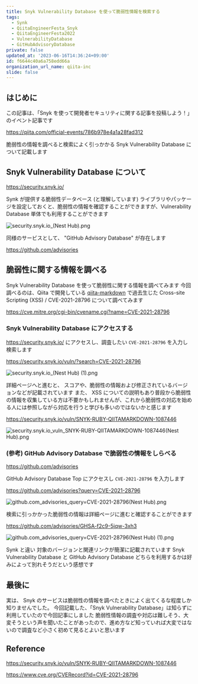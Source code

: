 ```yaml
---
title: Snyk Vulnerability Database を使って脆弱性情報を検索する
tags:
  - Synk
  - QiitaEngineerFesta_Snyk
  - QiitaEngineerFesta2022
  - VulnerabilityDatabase
  - GitHubAdvisoryDatabase
private: false
updated_at: '2023-06-16T14:36:24+09:00'
id: f6644c40a6a758edd66a
organization_url_name: qiita-inc
slide: false
---
```


## はじめに

この記事は、「Snyk を使って開発者セキュリティに関する記事を投稿しよう！」のイベント記事です

https://qiita.com/official-events/786b978e4a1a28fad312

脆弱性の情報を調べると検索によく引っかかる Snyk Vulnerability Database について記載します

## Snyk Vulnerability Database について

https://security.snyk.io/

Synk が提供する脆弱性データベース (と理解しています)
ライブラリやパッケージを設定しておくと、脆弱性の情報を確認することができますが、Vulnerability Database 単体でも利用することができます

![security.snyk.io_(Nest Hub).png](https://qiita-image-store.s3.ap-northeast-1.amazonaws.com/0/55950/259aa7d7-bf17-2104-532c-0dda4b3a21cf.png)

同様のサービスとして、 "GitHub Advisory Database" が存在します

https://github.com/advisories

## 脆弱性に関する情報を調べる

Snyk Vulnerability Database を使って脆弱性に関する情報を調べてみます
今回調べるのは、Qiita で開発している [qiita-markdown](https://github.com/increments/qiita-markdown) で過去生じた Cross-site Scripting (XSS) / CVE-2021-28796 について調べてみます

https://cve.mitre.org/cgi-bin/cvename.cgi?name=CVE-2021-28796

### Snyk Vulnerability Database にアクセスする

https://security.snyk.io/ にアクセスし、調査したい `CVE-2021-28796` を入力し検索します

https://security.snyk.io/vuln/?search=CVE-2021-28796

![security.snyk.io_(Nest Hub) (1).png](https://qiita-image-store.s3.ap-northeast-1.amazonaws.com/0/55950/d382f937-9801-1355-2dab-fa4ec244476e.png)

詳細ページへと進むと、 スコアや、脆弱性の情報および修正されているバージョンなどが記載されています
また、 XSS についての説明もあり普段から脆弱性の情報を収集している方は不要かもしれませんが、これから脆弱性の対応を始める人には参照しながら対応を行うと学びも多いのではないかと感じます

https://security.snyk.io/vuln/SNYK-RUBY-QIITAMARKDOWN-1087446

![security.snyk.io_vuln_SNYK-RUBY-QIITAMARKDOWN-1087446(Nest Hub).png](https://qiita-image-store.s3.ap-northeast-1.amazonaws.com/0/55950/6bf0ca8f-06c5-8d85-9ae4-5ab871c84ee9.png)

### (参考) GitHub Advisory Database で脆弱性の情報をしらべる

https://github.com/advisories

GitHub Advisory Database Top にアクセスし `CVE-2021-28796` を入力します

https://github.com/advisories?query=CVE-2021-28796

![github.com_advisories_query=CVE-2021-28796(Nest Hub).png](https://qiita-image-store.s3.ap-northeast-1.amazonaws.com/0/55950/5ae104ee-dca5-2432-ab84-2a84b8fe2091.png)

検索に引っかかった脆弱性の情報は詳細ページに進むと確認することができます

https://github.com/advisories/GHSA-f2c9-5jqw-3xh3

![github.com_advisories_query=CVE-2021-28796(Nest Hub) (1).png](https://qiita-image-store.s3.ap-northeast-1.amazonaws.com/0/55950/52fe2936-d0b2-33d4-221a-b26caf31ef95.png)

Synk と違い 対象のバージョンと関連リンクが簡潔に記載されています
Snyk Vulnerability Database と GitHub Advisory Database どちらを利用するかは好みによって別れそうだという感想です

## 最後に

実は、 Snyk のサービスは脆弱性の情報を調べたときによく出てくるな程度しか知りませんでした。
今回記載した、「Snyk Vulnerability Database」は知らずに利用していたので今回記事にしました
脆弱性情報の調査や対応は難しそう、大変そうという声を聞いたことがあったので、進め方など知っていれば大変ではないので調査など小さく初めて見るとよいと思います

## Reference

https://security.snyk.io/vuln/SNYK-RUBY-QIITAMARKDOWN-1087446

https://www.cve.org/CVERecord?id=CVE-2021-28796
